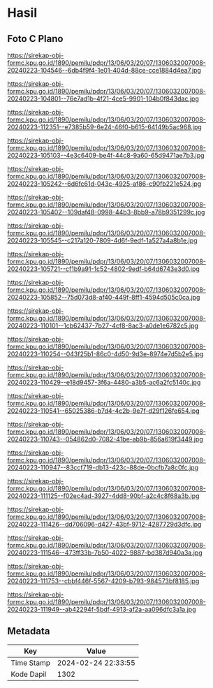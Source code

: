 # Hasil

## Foto C Plano

https://sirekap-obj-formc.kpu.go.id/1890/pemilu/pdpr/13/06/03/20/07/1306032007008-20240223-104546--6db4f9f4-1e01-404d-88ce-cce1884d4ea7.jpg

https://sirekap-obj-formc.kpu.go.id/1890/pemilu/pdpr/13/06/03/20/07/1306032007008-20240223-104801--76e7ad1b-4f21-4ce5-9901-104b0f843dac.jpg

https://sirekap-obj-formc.kpu.go.id/1890/pemilu/pdpr/13/06/03/20/07/1306032007008-20240223-112351--e7385b59-6e24-46f0-b615-64149b5ac968.jpg

https://sirekap-obj-formc.kpu.go.id/1890/pemilu/pdpr/13/06/03/20/07/1306032007008-20240223-105103--4e3c6409-be4f-44c8-9a60-65d9471ae7b3.jpg

https://sirekap-obj-formc.kpu.go.id/1890/pemilu/pdpr/13/06/03/20/07/1306032007008-20240223-105242--6d6fc61d-043c-4925-af86-c90fb221e524.jpg

https://sirekap-obj-formc.kpu.go.id/1890/pemilu/pdpr/13/06/03/20/07/1306032007008-20240223-105402--109daf48-0998-44b3-8bb9-a78b9351299c.jpg

https://sirekap-obj-formc.kpu.go.id/1890/pemilu/pdpr/13/06/03/20/07/1306032007008-20240223-105545--c217a120-7809-4d6f-9edf-1a527a4a8b1e.jpg

https://sirekap-obj-formc.kpu.go.id/1890/pemilu/pdpr/13/06/03/20/07/1306032007008-20240223-105721--cf1b9a91-1c52-4802-9edf-b64d6743e3d0.jpg

https://sirekap-obj-formc.kpu.go.id/1890/pemilu/pdpr/13/06/03/20/07/1306032007008-20240223-105852--75d073d8-af40-449f-8ff1-4594d505c0ca.jpg

https://sirekap-obj-formc.kpu.go.id/1890/pemilu/pdpr/13/06/03/20/07/1306032007008-20240223-110101--1cb62437-7b27-4cf8-8ac3-a0de1e6782c5.jpg

https://sirekap-obj-formc.kpu.go.id/1890/pemilu/pdpr/13/06/03/20/07/1306032007008-20240223-110254--043f25b1-86c0-4d50-9d3e-8974e7d5b2e5.jpg

https://sirekap-obj-formc.kpu.go.id/1890/pemilu/pdpr/13/06/03/20/07/1306032007008-20240223-110429--e18d9457-3f6a-4480-a3b5-ac6a2fc5140c.jpg

https://sirekap-obj-formc.kpu.go.id/1890/pemilu/pdpr/13/06/03/20/07/1306032007008-20240223-110541--65025386-b7d4-4c2b-9e7f-d29f126fe654.jpg

https://sirekap-obj-formc.kpu.go.id/1890/pemilu/pdpr/13/06/03/20/07/1306032007008-20240223-110743--054862d0-7082-41be-ab9b-856a619f3449.jpg

https://sirekap-obj-formc.kpu.go.id/1890/pemilu/pdpr/13/06/03/20/07/1306032007008-20240223-110947--83ccf719-db13-423c-88de-0bcfb7a8c0fc.jpg

https://sirekap-obj-formc.kpu.go.id/1890/pemilu/pdpr/13/06/03/20/07/1306032007008-20240223-111125--f02ec4ad-3927-4dd8-90bf-a2c4c8f68a3b.jpg

https://sirekap-obj-formc.kpu.go.id/1890/pemilu/pdpr/13/06/03/20/07/1306032007008-20240223-111426--dd706096-d427-43bf-9712-4287729d3dfc.jpg

https://sirekap-obj-formc.kpu.go.id/1890/pemilu/pdpr/13/06/03/20/07/1306032007008-20240223-111546--473ff33b-7b50-4022-9887-bd387d940a3a.jpg

https://sirekap-obj-formc.kpu.go.id/1890/pemilu/pdpr/13/06/03/20/07/1306032007008-20240223-111753--cbbf446f-5567-4209-b793-984573bf8185.jpg

https://sirekap-obj-formc.kpu.go.id/1890/pemilu/pdpr/13/06/03/20/07/1306032007008-20240223-111949--ab42294f-5bdf-4913-af2a-aa096dfc3a1a.jpg


## Metadata

| Key        | Value               |
| ---------- | ------------------- |
| Time Stamp | 2024-02-24 22:33:55 |
| Kode Dapil | 1302                |



